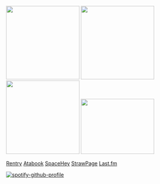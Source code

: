 <img src=https://files.catbox.moe/08hczg.gif width="200" height="200"> <img src=https://files.catbox.moe/4gd742.gif width="200" height="200"> <img src=https://files.catbox.moe/2bpj55.gif width="200" height="200"> <img src=https://files.catbox.moe/n5reeu.gif width="200" height="150"> 


[Rentry](https://rentry.co/vivalaapocalypse) [Atabook](https://piercetheveil.atabook.org/) [SpaceHey](https://spacehey.com/beforetoday) [StrawPage](https://killjoys.straw.page/) [Last.fm](https://www.last.fm/user/BEFORE-TODAY)

[![spotify-github-profile](https://spotify-github-profile.kittinanx.com/api/view?uid=317chqefej4r5adpe3w4rq7urcge&cover_image=true&theme=novatorem&show_offline=true&background_color=006970&interchange=false&bar_color=3a8d3a&bar_color_cover=true)](https://github.com/kittinan/spotify-github-profile)

